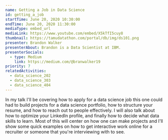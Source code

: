 ```yaml
---
name: Getting a Job in Data Science
id: getting_a_job
startTime: June 20, 2020 10:30:00
endTime: June 20, 2020 11:30:00
mediaType: embed_url
mediaLink: https://www.youtube.com/embed/X5kTfI5cuy8
thumbnail: https://tamudatathon.com/portal/db/img/ds101.png
presenter: Brandon Walker
presenterAbout: Brandon is a Data Scientist at IBM.
presenterSocials:
  - type: Medium
    link: https://medium.com/@branwalker19
priority: 7
relatedActivities:
  - data_science_202
  - data_science_303
  - data_science_404
---
```

In my talk I'll be covering how to apply for a data science job this one could had to build projects for a data science portfolio, how to structure your resume, and how to reach out to people effectively. I will also talk about how to optimize your LinkedIn profile, and finally how to decide what data skills to learn. Most of this will center on how one can make projects and I'll show some quick examples on how to get interactive work online for a recruiter or someone that you're interviewing with to see.